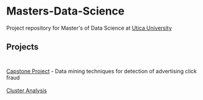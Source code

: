 # Masters-Data-Science
Project repository for Master's of Data Science at <a href="https://www.utica.edu/">Utica University</a>
## Projects<br/><br/>
[Capstone Project](https://github.com/mwalbers1/DSC-680-Summer-2023) - Data mining techniques for detection of advertising click fraud
<br/><br/>
<ins>Cluster Analysis</ins>&nbsp;&nbsp;<br/>
<br/><br/>
